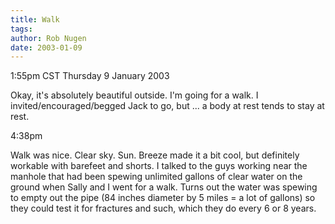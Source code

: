 ```yaml
---
title: Walk
tags: 
author: Rob Nugen
date: 2003-01-09
---
```


<p class=date>1:55pm CST Thursday 9 January 2003</p>

<p>Okay, it's absolutely beautiful outside.  I'm going for a walk.  I
invited/encouraged/begged Jack to go, but ... a body at rest tends to
stay at rest.</p>

<p class=date>4:38pm</p>

<p>Walk was nice.  Clear sky.  Sun.  Breeze made it a bit cool, but
definitely workable with barefeet and shorts.  I talked to the guys
working near the manhole that had been spewing unlimited gallons of
clear water on the ground when Sally and I went for a walk.  Turns out
the water was spewing to empty out the pipe (84 inches diameter by 5
miles = a lot of gallons) so they could test it for fractures and
such, which they do every 6 or 8 years.</p>

